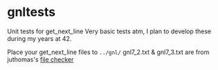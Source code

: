 # gnltests
Unit tests for get_next_line
Very basic tests atm, I plan to develop these during my years at 42.

Place your get_next_line files to `../gnl/`
gnl7_2.txt & gnl7_3.txt are from juthomas's [file checker](https://github.com/juthomas/filechecker)
